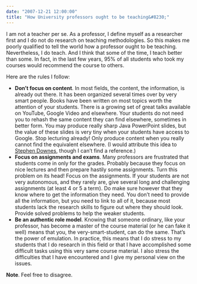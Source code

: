 ```yaml
---
date: "2007-12-21 12:00:00"
title: "How University professors ought to be teaching&#8230;"
---
```




I am not a teacher per se. As a professor, I define myself as a researcher first and I do not do research on teaching methodologies. So this makes me poorly qualified to tell the world how a professor ought to be teaching. Nevertheless, I do teach. And I think that some of the time, I teach better than some. In fact, in the last few years, 95% of all students who took my courses would recommend the course to others.

Here are the rules I follow:

- __Don&rsquo;t focus on content__. In most fields, the content, the information, is already out there. It has been organized several times over by very smart people. Books have been written on most topics worth the attention of your students. There is a growing set of great talks available on YouTube, Google Video and elsewhere. Your students do not need you to rehash the same content they can find elsewhere, sometimes in better form. You may produce really sharp Java PowerPoint slides, but the value of these slides is very tiny when your students have access to Google. Stop lecturing already! Only produce content when you really cannot find the equivalent elsewhere. (I would attribute this idea to [Stephen Downes](http://www.downes.ca), though I can&rsquo;t find a reference.) 
- __Focus on assignments and exams__. Many professors are frustrated that students come in only for the grades. Probably because they focus on nice lectures and then prepare hastily some assignments. Turn this problem on its head! Focus on the assignments. If your students are not very autonomous, and they rarely are, give several long and challenging assignments (at least 4 or 5 a term). Do make sure however that they know where to get the information they need. You don&rsquo;t need to provide all the information, but you need to link to all of it, because most students lack the research skills to figure out where they should look. Provide solved problems to help the weaker students.
- __Be an authentic role model__. Knowing that someone ordinary, like your professor, has become a master of the course material (or he can fake it well) means that you, the very-smart-student, can do the same. That&rsquo;s the power of emulation. In practice, this means that I do stress to my students that I do research in this field or that I have accomplished some difficult tasks using this very same course material. I also stress the difficulties that I have encountered and I give my personal view on the issues.


__Note__. Feel free to disagree.

